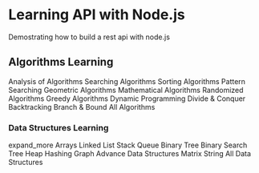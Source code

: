 # Learning API with Node.js

Demostrating how to build a rest api with node.js 

## Algorithms Learning
Analysis of Algorithms
Searching Algorithms
Sorting Algorithms
Pattern Searching
Geometric Algorithms
Mathematical Algorithms
Randomized Algorithms
Greedy Algorithms
Dynamic Programming
Divide & Conquer
Backtracking
Branch & Bound
All Algorithms


### Data Structures Learning
expand_more
Arrays
Linked List
Stack
Queue
Binary Tree
Binary Search Tree
Heap
Hashing
Graph
Advance Data Structures
Matrix
String
All Data Structures